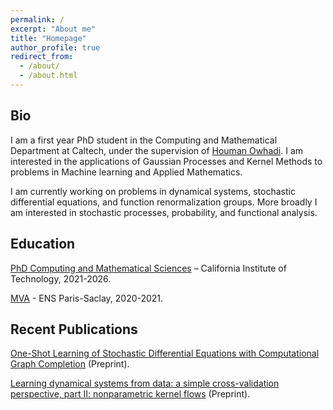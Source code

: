 ```yaml
---
permalink: /
excerpt: "About me"
title: "Homepage"
author_profile: true
redirect_from: 
  - /about/
  - /about.html
---
```


## Bio
I am a first year PhD student in the Computing and Mathematical Department at Caltech, under the supervision of [Houman Owhadi](http://users.cms.caltech.edu/~owhadi/index.htm). I am interested in the applications of Gaussian Processes and Kernel Methods to problems in Machine learning and Applied Mathematics. 

I am currently working on problems in dynamical systems, stochastic differential equations, and function renormalization groups. More broadly I am interested in stochastic processes, probability, and functional analysis. 

  

## Education

[PhD Computing and Mathematical Sciences](https://www.cms.caltech.edu/) – California Institute of Technology, 2021-2026.

[MVA](https://www.master-mva.com/) - ENS Paris-Saclay, 2020-2021.

## Recent Publications

[One-Shot Learning of Stochastic Differential Equations with Computational Graph Completion](https://www.researchgate.net/publication/358263232_One-Shot_Learning_of_Stochastic_Differential_Equations_with_Computational_Graph_Completion) (Preprint).

[Learning dynamical systems from data: a simple cross-validation perspective, part II: nonparametric kernel flows](https://www.researchgate.net/publication/356818178_Learning_dynamical_systems_from_data_a_simple_cross-validation_perspective_part_II_nonparametric_kernel_flows) (Preprint).



 
